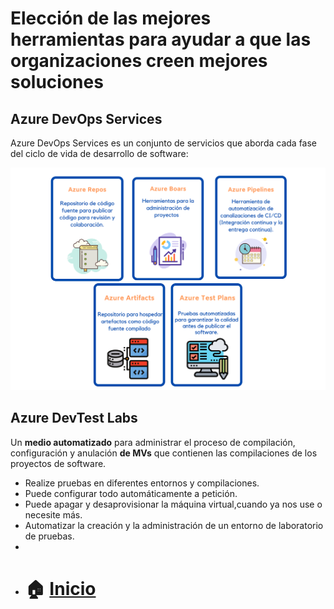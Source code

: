 # Elección de las mejores herramientas para ayudar a que las organizaciones creen mejores soluciones

## Azure DevOps Services

Azure DevOps Services es un conjunto de servicios que aborda cada fase del ciclo de vida de desarrollo de software:

<p align="center"> 
    <strong></strong>
    <img alt="TiposNubes" src="../Imagenes/dev.png"
    <strong></strong>
</p>

## Azure DevTest Labs

Un **medio automatizado** para administrar el proceso de compilación, configuración y anulación **de MVs** que contienen las compilaciones de los proyectos de software.

* Realize pruebas en diferentes entornos y compilaciones.
* Puede configurar todo automáticamente a petición.
* Puede apagar y desaprovisionar la máquina virtual,cuando ya nos use o necesite más.
* Automatizar la creación y la administración de un entorno de laboratorio de pruebas.
* 
* # :house: [Inicio](https://github.com/NellyQuino/SummerCloud-Grupo-2/blob/main/contenido/semana_tres.md)